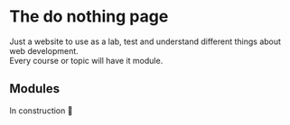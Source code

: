 # The do nothing page

Just a website to use as a lab, test and understand different things about web development.<br/>Every course or topic will have it module.

## Modules

In construction 🚧
